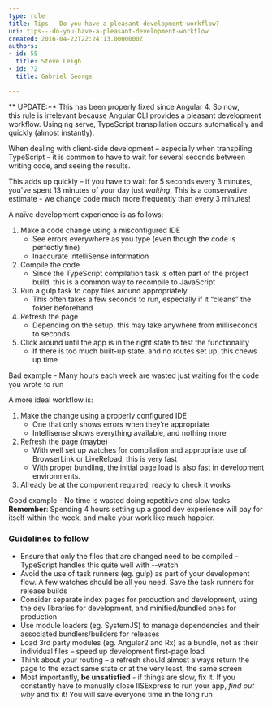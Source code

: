 ```yaml
---
type: rule
title: Tips - Do you have a pleasant development workflow?
uri: tips---do-you-have-a-pleasant-development-workflow
created: 2016-04-22T22:24:13.0000000Z
authors:
- id: 55
  title: Steve Leigh
- id: 72
  title: Gabriel George

---
```


** UPDATE:** This has been properly fixed since Angular 4. So now, this rule is irrelevant because Angular CLI provides a pleasant development workflow. Using ng serve, TypeScript transpilation occurs automatically and quickly (almost instantly).

When dealing with client-side development – especially when transpiling TypeScript – it is common to have to wait for several seconds between writing code, and seeing the results.

This adds up quickly – if you have to wait for 5 seconds every 3 minutes, you've spent 13 minutes of your day just *waiting*. This is a conservative estimate - we change code much more frequently than every 3 minutes!
 
A naïve development experience is as follows:

1. Make a code change using a misconfigured IDE
    - See errors everywhere as you type (even though the code is perfectly fine)
    - Inaccurate IntelliSense information
2. Compile the code
    - Since the TypeScript compilation task is often part of the project build, this is a common way to recompile to JavaScript
3. Run a gulp task to copy files around appropriately
    - This often takes a few seconds to run, especially if it “cleans” the folder beforehand
4. Refresh the page
    - Depending on the setup, this may take anywhere from milliseconds to seconds
5. Click around until the app is in the right state to test the functionality
    - If there is too much built-up state, and no routes set up, this chews up time

 Bad example - Many hours each week are wasted just waiting for the code you wrote to run

A more ideal workflow is:
 
1. Make the change using a properly configured IDE
    - One that only shows errors when they’re appropriate
    - Intellisense shows everything available, and nothing more
2. Refresh the page (maybe)
    - With well set up watches for compilation and appropriate use of BrowserLink or LiveReload, this is very fast
    - With proper bundling, the initial page load is also fast in development environments.
3. Already be at the component required, ready to check it works

 Good example - No time is wasted doing repetitive and slow tasks 
**Remember**: Spending 4 hours setting up a good dev experience will pay for itself within the week, and make your work like much happier.

### Guidelines to follow


- Ensure that only the files that are changed need to be compiled – TypeScript handles this quite well with --watch
- Avoid the use of task runners (eg. gulp) as part of your development flow. A few watches should be all you need. Save the task runners for release builds
- Consider separate index pages for production and development, using the dev libraries for development, and minified/bundled ones for production
- Use module loaders (eg. SystemJS) to manage dependencies and their associated bundlers/builders for releases
- Load 3rd party modules (eg. Angular2 and Rx) as a bundle, not as their individual files – speed up development first-page load
- Think about your routing – a refresh should almost always return the page to the exact same state or at the very least, the same screen
- Most importantly, **be unsatisfied** - if things are slow, fix it. If you constantly have to manually close IISExpress to run your app, *find out why* and fix it! You will save everyone time in the long run
